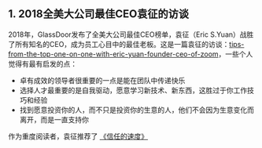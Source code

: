 
## 1. 2018全美大公司最佳CEO袁征的访谈

2018年，GlassDoor发布了全美大公司最佳CEO榜单，袁征（Eric S.Yuan）战胜了所有知名的CEO，成为员工心目中的最佳老板。这是一篇袁征的访谈：[tips-from-the-top-one-on-one-with-eric-yuan-founder-ceo-of-zoom](https://thriveglobal.com/stories/tips-from-the-top-one-on-one-with-eric-yuan-founder-ceo-of-zoom/)，一些个人觉得有最有启发的点：

- 卓有成效的领导者很重要的一点是能在团队中传递快乐
- 选择人才最重要的是自我驱动，愿意学习新技术、新东西，这胜过于你工作技巧和经验
- 找到愿意投资你的人，而不只是投资你的生意的人，他们不会因为生意变化而离开，而是一直支持你

作为重度阅读者，袁征推荐了 [《信任的速度》](https://book.douban.com/subject/3175541/)


